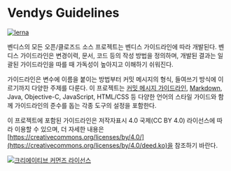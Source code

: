# Vendys Guidelines

[![lerna](https://img.shields.io/badge/maintained%20with-lerna-cc00ff.svg)](https://lernajs.io/)

벤디스의 모든 오픈/클로즈드 소스 프로젝트는 벤디스 가이드라인에 따라 개발된다. 벤디스 가이드라인은 변경이력, 문서, 코드 등의 작성 방법을 정의하며, 개발된 결과는 일괄된 가이드라인을 따를 때 가독성이 높아지고 이해하기 쉬워진다.

가이드라인은 변수에 이름을 붙이는 방법부터 커밋 메시지의 형식, 들여쓰기 방식에 이르기까지 다양한 주제를 다룬다. 이 프로젝트는 [커밋 메시지 가이드라인](https://github.com/vendys/vendys-guidelines/blob/master/commit-messages/README.md), [Markdown](https://github.com/vendys/vendys-guidelines/blob/master/markdown/README.md), Java, Objective-C, JavaScript, HTML/CSS 등 다양한 언어의 스타일 가이드와 함께 가이드라인의 준수를 돕는 각종 도구의 설정을 포함한다.

이 프로젝트에 포함된 가이드라인은 저작자표시 4.0 국제(CC BY 4.0) 라이선스에 따라 이용할 수 있으며, 더 자세한 내용은 [https://creativecommons.org/licenses/by/4.0/](https://creativecommons.org/licenses/by/4.0/deed.ko)을 참조하기 바란다.

<a rel="license" href="https://creativecommons.org/licenses/by/4.0/deed.ko"><img alt="크리에이티브 커먼즈 라이선스" style="border-width:0" src="https://i.creativecommons.org/l/by/4.0/88x31.png" /></a>
